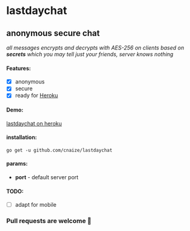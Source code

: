 # lastdaychat
## anonymous secure chat
*all messages encrypts and decrypts with AES-256 on clients based on __secrets__ which you may tell just your friends, server knows nothing*

#### Features:
- [x] anonymous
- [x] secure
- [x] ready for [Heroku](https://www.heroku.com/)

#### Demo:
[lastdaychat on heroku](https://lastdaychat.herokuapp.com/)

#### installation:
`go get -u github.com/cnaize/lastdaychat`
#### params:
* __port__ - default server port

#### TODO:
- [ ] adapt for mobile

### Pull requests are welcome :tea:
